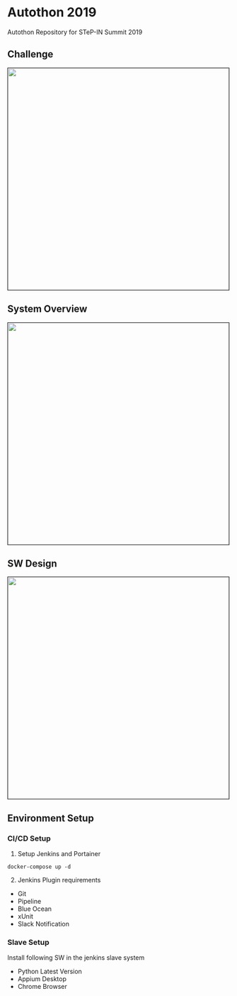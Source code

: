 # Autothon 2019
Autothon Repository for STeP-IN Summit 2019

## Challenge
<img width="500" src="https://user-images.githubusercontent.com/13361053/63485414-eff3ad80-c4c0-11e9-8b93-251d2cd4bf85.jpeg" border="1">

## System Overview
<img width="500" src="https://user-images.githubusercontent.com/13361053/63485435-0ac62200-c4c1-11e9-8608-10a90bdc055e.png" border="1">

## SW Design
<img width="500" src="https://user-images.githubusercontent.com/13361053/63485418-f4b86180-c4c0-11e9-9f03-eeb608ebe3f9.png" border="1">

## Environment Setup
### CI/CD Setup
1. Setup Jenkins and Portainer
```
docker-compose up -d
```
2. Jenkins Plugin requirements
- Git
- Pipeline
- Blue Ocean
- xUnit
- Slack Notification

### Slave Setup
Install following SW in the jenkins slave system
- Python Latest Version
- Appium Desktop
- Chrome Browser
